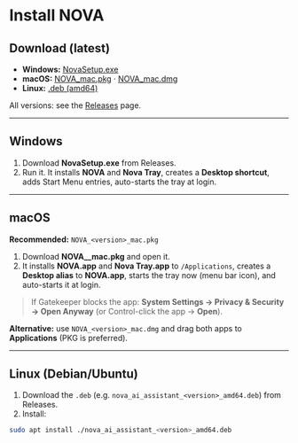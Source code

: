 # Install NOVA

## Download (latest)
- **Windows:** [NovaSetup.exe](https://github.com/Vikey-14/nova-ai-assistant/releases/latest/download/NovaSetup.exe)
- **macOS:**  [NOVA_mac.pkg](https://github.com/Vikey-14/nova-ai-assistant/releases/latest/download/NOVA_mac.pkg) · [NOVA_mac.dmg](https://github.com/Vikey-14/nova-ai-assistant/releases/latest/download/NOVA_mac.dmg)
- **Linux:**  [.deb (amd64)](https://github.com/Vikey-14/nova-ai-assistant/releases/latest/download/nova_ai_assistant_amd64.deb)

All versions: see the [Releases](https://github.com/Vikey-14/nova-ai-assistant/releases) page.

---

## Windows
1) Download **NovaSetup.exe** from Releases.  
2) Run it. It installs **NOVA** and **Nova Tray**, creates a **Desktop shortcut**, adds Start Menu entries, auto-starts the tray at login.

---

## macOS
**Recommended:** `NOVA_<version>_mac.pkg`

1) Download **NOVA_<version>_mac.pkg** and open it.  
2) It installs **NOVA.app** and **Nova Tray.app** to `/Applications`, creates a **Desktop alias** to **NOVA.app**, starts the tray now (menu bar icon), and auto-starts it at login.

> If Gatekeeper blocks the app: **System Settings → Privacy & Security → Open Anyway** (or Control-click the app → **Open**).

**Alternative:** use `NOVA_<version>_mac.dmg` and drag both apps to **Applications** (PKG is preferred).

---

## Linux (Debian/Ubuntu)
1) Download the `.deb` (e.g. `nova_ai_assistant_<version>_amd64.deb`) from Releases.  
2) Install:
```bash
sudo apt install ./nova_ai_assistant_<version>_amd64.deb
```